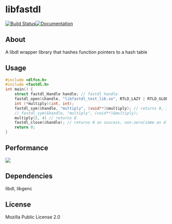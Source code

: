 # libfastdl
[![Build Status](https://travis-ci.org/vinbero/libfastdl.svg?branch=master)](https://travis-ci.org/vinbero/libfastdl)[![Documentation](https://codedocs.xyz/gonapps-org/libfastdl.svg)](https://codedocs.xyz/gonapps-org/libfastdl/)
## About
A libdl wrapper library that hashes function pointers to a hash table
## Usage
```c
#include <dlfcn.h>
#include <fastdl.h>
int main() {
    struct fastdl_Handle handle; // fastdl handle
    fastdl_open(&handle, "libfastdl_test_lib.so", RTLD_LAZY | RTLD_GLOBAL); // returns 0 on success, -1 on error.
    int (*multiply)(int, int);
    fastdl_sym(&handle, "multiply", (void**)&multiply); // returns 0, 1 on success(fp is not hashed, hashed), -1 on error.
    // fastdl_sym(&handle, "multiply", (void**)&multiply);
    multiply(2, 4) // returns 8
    fastdl_close(&handle); // returns 0 on success, non-zero(same as dlclose() returns) on error.
    return 0;
}
```
## Performance
<img src="https://github.com/vinbero/libfastdl/blob/master/test-result.png"></img>
## Dependencies
libdl, libgenc
## License
Mozilla Public License 2.0
